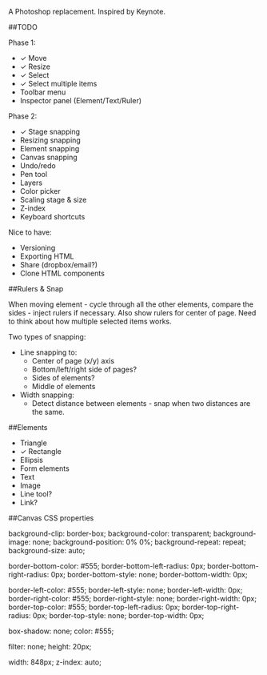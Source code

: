 A Photoshop replacement. Inspired by Keynote.

##TODO

Phase 1:

* ✓ Move
* ✓ Resize
* ✓ Select
* ✓ Select multiple items
* Toolbar menu
* Inspector panel (Element/Text/Ruler)

Phase 2:

* ✓ Stage snapping
* Resizing snapping
* Element snapping
* Canvas snapping
* Undo/redo
* Pen tool
* Layers
* Color picker
* Scaling stage & size
* Z-index
* Keyboard shortcuts

Nice to have:

* Versioning
* Exporting HTML
* Share (dropbox/email?)
* Clone HTML components

##Rulers & Snap

When moving element - cycle through all the other elements, compare the sides - inject rulers if necessary. Also show rulers for center of page. Need to think about how multiple selected items works.

Two types of snapping:

* Line snapping to:
  * Center of page (x/y) axis
  * Bottom/left/right side of pages?
  * Sides of elements?
  * Middle of elements
* Width snapping:
  * Detect distance between elements - snap when two distances are the same.

##Elements

* Triangle
* ✓ Rectangle
* Ellipsis
* Form elements
* Text
* Image
* Line tool?
* Link?

##Canvas CSS properties

background-clip: border-box;
background-color: transparent;
background-image: none;
background-position: 0% 0%;
background-repeat: repeat;
background-size: auto;

border-bottom-color: #555;
border-bottom-left-radius: 0px;
border-bottom-right-radius: 0px;
border-bottom-style: none;
border-bottom-width: 0px;

border-left-color: #555;
border-left-style: none;
border-left-width: 0px;
border-right-color: #555;
border-right-style: none;
border-right-width: 0px;
border-top-color: #555;
border-top-left-radius: 0px;
border-top-right-radius: 0px;
border-top-style: none;
border-top-width: 0px;

box-shadow: none;
color: #555;

filter: none;
height: 20px;

width: 848px;
z-index: auto;

#

